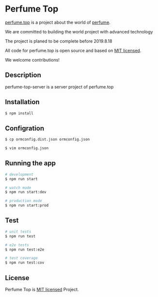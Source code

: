 # Perfume Top

  [perfume.top](http://perfume.top) is a project about the world of [perfume](http://www.perfume-web.jp/).

  We are committed to building the world project with advanced technology

  The project is planed to be complete before 2019.8.18

  All code for perfume.top is open source and based on [MIT licensed](LICENSE).
  
  We welcome contributions!

## Description

  perfume-top-server is a server project of perfume.top

## Installation

```bash
$ npm install
```

## Configration

```bash
$ cp ormconfig.dist.json ormconfig.json

$ vim ormconfig.json

```

## Running the app

```bash
# development
$ npm run start

# watch mode
$ npm run start:dev

# production mode
$ npm run start:prod
```

## Test

```bash
# unit tests
$ npm run test

# e2e tests
$ npm run test:e2e

# test coverage
$ npm run test:cov
```

## License

  Perfume Top is [MIT licensed](LICENSE) Project.
